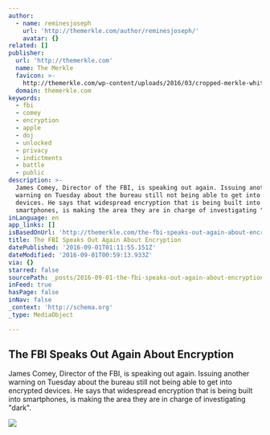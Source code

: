 ```yaml
---
author:
  - name: reminesjoseph
    url: 'http://themerkle.com/author/reminesjoseph/'
    avatar: {}
related: []
publisher:
  url: 'http://themerkle.com'
  name: The Merkle
  favicon: >-
    http://themerkle.com/wp-content/uploads/2016/03/cropped-merkle-white-1-192x192.png
  domain: themerkle.com
keywords:
  - fbi
  - comey
  - encryption
  - apple
  - doj
  - unlocked
  - privacy
  - indictments
  - battle
  - public
description: >-
  James Comey, Director of the FBI, is speaking out again. Issuing another
  warning on Tuesday about the bureau still not being able to get into encrypted
  devices. He says that widespread encryption that is being built into
  smartphones, is making the area they are in charge of investigating "dark".
inLanguage: en
app_links: []
isBasedOnUrl: 'http://themerkle.com/the-fbi-speaks-out-again-about-encryption/'
title: The FBI Speaks Out Again About Encryption
datePublished: '2016-09-01T01:11:55.151Z'
dateModified: '2016-09-01T00:59:13.933Z'
via: {}
starred: false
sourcePath: _posts/2016-09-01-the-fbi-speaks-out-again-about-encryption.md
inFeed: true
hasPage: false
inNav: false
_context: 'http://schema.org'
_type: MediaObject

---
```

<article style=""><h1>The FBI Speaks Out Again About Encryption</h1><p>James Comey, Director of the FBI, is speaking out again. Issuing another warning on Tuesday about the bureau still not being able to get into encrypted devices. He says that widespread encryption that is being built into smartphones, is making the area they are in charge of investigating "dark".</p><img src="http://themerkle.com/wp-content/uploads/2016/09/shutterstock_241568098.jpg" /></article>